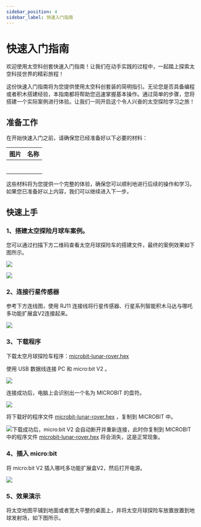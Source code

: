 ```yaml
---
sidebar_position: 4
sidebar_label: 快速入门指南
---
```


# 快速入门指南

欢迎使用太空科创套快速入门指南！让我们在动手实践的过程中，一起踏上探索太空科技世界的精彩旅程！

这份快速入门指南将为您提供使用太空科创套装的简明指引。无论您是否具备编程或者积木搭建经验，本指南都将帮助您迅速掌握基本操作。通过简单的步骤，您将搭建一个实际案例进行体验。让我们一同开启这个令人兴奋的太空探险学习之旅！

 ## 准备工作

在开始快速入门之前，请确保您已经准备好以下必要的材料：

| 图片 | 名称 |
| :--: | :--: |
|      |      |
|      |      |
|      |      |
|      |      |
|      |      |
|      |      |

这些材料将为您提供一个完整的体验，确保您可以顺利地进行后续的操作和学习。如果您已准备好以上内容，我们可以继续进入下一步。
## 快速上手

### 1、搭建太空探险月球车案例。

您可以通过扫描下方二维码查看太空月球探险车的搭建文件，最终的案例效果如下图所示。



![](https://wiki-media-ef.oss-cn-hongkong.aliyuncs.com/docs/microbit/building-blocks/microbit-space-science-kit/images/microbit-space-science-kit-manual01.png)



![](https://wiki-media-ef.oss-cn-hongkong.aliyuncs.com/docs/microbit/building-blocks/microbit-space-science-kit/images/microbit-space-science-kit-manual02.png)

### 2、连接行星传感器

参考下方连线图，使用 RJ11 连接线将行星传感器、行星系列智能积木马达与哪吒多功能扩展盒V2连接起来。

![](https://wiki-media-ef.oss-cn-hongkong.aliyuncs.com/docs/microbit/building-blocks/microbit-space-science-kit/images/microbit-space-science-kit-manual04.png)

### 3、下载程序

下载太空月球探险车程序：[microbit-lunar-rover.hex](https://makecode.microbit.org/_93H8UCEqrDvs)

使用 USB 数据线连接 PC 和 micro:bit V2 。

![](https://wiki-media-ef.oss-cn-hongkong.aliyuncs.com/docs/microbit/building-blocks/microbit-space-science-kit/images/microbit-space-science-kit-manual03.gif)

连接成功后，电脑上会识别出一个名为 MICROBIT 的盘符。

![](https://wiki-media-ef.oss-cn-hongkong.aliyuncs.com/docs/microbit/building-blocks/microbit-space-science-kit/images/microbit-space-science-kit-manual06.png)

将下载好的程序文件 [microbit-lunar-rover.hex](https://makecode.microbit.org/_93H8UCEqrDvs) ，复制到 MICROBIT 中。

![](https://wiki-media-ef.oss-cn-hongkong.aliyuncs.com/docs/microbit/building-blocks/microbit-space-science-kit/images/microbit-space-science-kit-read03.png)下载成功后，micro:bit V2 会自动断开并重新连接，此时你复制到 MICROBIT 中的程序文件 [microbit-lunar-rover.hex](https://makecode.microbit.org/_93H8UCEqrDvs) 将会消失，这是正常现象。

### 4、插入 micro:bit

将 micro:bit V2 插入哪吒多功能扩展盒V2，然后打开电源。



![](https://wiki-media-ef.oss-cn-hongkong.aliyuncs.com/docs/microbit/building-blocks/microbit-space-science-kit/images/microbit-space-science-kit-manual05.png)



### 5、效果演示

将太空地图平铺到地面或者宽大平整的桌面上，并将太空月球探险车放置放置到地球发射场，如下图所示。
